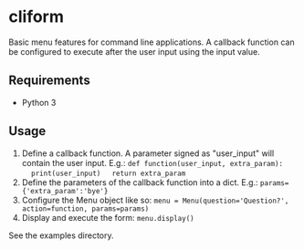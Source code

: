 # cliform #

Basic menu features for command line applications. A callback function can be
configured to execute after the user input using the input value.

## Requirements ##

* Python 3

## Usage ##

1. Define a callback function. A parameter signed as "user_input" will contain 
the user input. E.g.:
```def function(user_input, extra_param):```
&nbsp;&nbsp;&nbsp;&nbsp;```print(user_input)```
&nbsp;&nbsp;&nbsp;&nbsp;```return extra_param```
2. Define the parameters of the callback function into a dict. E.g.:
`params={'extra_param':'bye'}`
3. Configure the Menu object like so:
```menu = Menu(question='Question?', action=function, params=params)```
4. Display and execute the form:
```menu.display()```

See the examples directory.